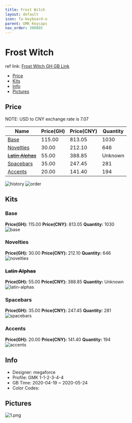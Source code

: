 ```yaml
---
title: Frost Witch 
layout: default
icon: fa-keyboard-o
parent: GMK Keycaps
nav_order: 300805
---
```


# Frost Witch 

ref link: [Frost Witch GH GB Link](https://geekhack.org/index.php?topic=105829.0)  
* [Price](#price)  
* [Kits](#kits)  
* [Info](#info)  
* [Pictures](#pictures)  


## Price  

NOTE: USD to CNY exchange rate is 7.07

| Name          | Price(GH)    |  Price(CNY) | Quantity |
| ------------- | ------------ |  ---------- | -------- |
|[Base](#base)|115.00|813.05|1030|
|[Novelties](#novelties)|30.00|212.10|646|
|[~~Latin Alphas~~](#latin-alphas)|55.00|388.85|Unknown|
|[Spacebars](#spacebars)|35.00|247.45|281|
|[Accents](#accents)|20.00|141.40|194|

<img src="{{ 'assets/images/gmk-keycaps/frostwitch/history.png' | relative_url }}" alt="history" class="image featured">
<img src="{{ 'assets/images/gmk-keycaps/frostwitch/order.png' | relative_url }}" alt="order" class="image featured">

## Kits  
### Base  
**Price(GH):** 115.00    **Price(CNY):** 813.05    **Quantity:** 1030  
<img src="{{ 'assets/images/gmk-keycaps/frostwitch/kits_pics/base.jpg' | relative_url }}" alt="base" class="image featured">

### Novelties  
**Price(GH):** 30.00    **Price(CNY):** 212.10    **Quantity:** 646  
<img src="{{ 'assets/images/gmk-keycaps/frostwitch/kits_pics/novelties.png' | relative_url }}" alt="novelties" class="image featured">

### ~~Latin Alphas~~    
**Price(GH):** 55.00    **Price(CNY):** 388.85    **Quantity:** Unknown  
<img src="{{ 'assets/images/gmk-keycaps/frostwitch/kits_pics/latin-alphas.png' | relative_url }}" alt="latin-alphas" class="image featured">

### Spacebars  
**Price(GH):** 35.00    **Price(CNY):** 247.45    **Quantity:** 281  
<img src="{{ 'assets/images/gmk-keycaps/frostwitch/kits_pics/spacebars.png' | relative_url }}" alt="spacebars" class="image featured">

### Accents  
**Price(GH):** 20.00    **Price(CNY):** 141.40    **Quantity:** 194  
<img src="{{ 'assets/images/gmk-keycaps/frostwitch/kits_pics/accents.png' | relative_url }}" alt="accents" class="image featured">


## Info  
* Designer: megaforce  
* Profile: GMK 1-1-2-3-4-4  
* GB Time: 2020-04-19 ~ 2020-05-24  
* Color Codes:  

## Pictures  
<img src="{{ 'assets/images/gmk-keycaps/frostwitch/rendering_pics/1.png' | relative_url }}" alt="1.png" class="image featured">
